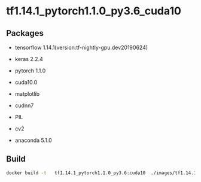 # tf1.14.1_pytorch1.1.0_py3.6_cuda10



## Packages

* tensorflow 1.14.1(version:tf-nightly-gpu.dev20190624)

* keras 2.2.4

* pytorch 1.1.0

* cuda10.0

* matplotlib

* cudnn7

* PIL

* cv2

* anaconda 5.1.0

## Build

```bash
docker build -t   tf1.14.1_pytorch1.1.0_py3.6:cuda10  ./images/tf1.14.1_pytorch1.1.0_py3.6_cuda10/
```
